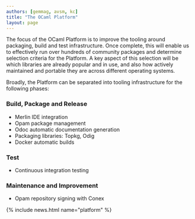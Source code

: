 ```yaml
---
authors: [gemmag, avsm, kc]
title: "The OCaml Platform"
layout: page
---
```


The focus of the OCaml Platform is to improve the tooling around packaging, build and test infrastructure. Once complete, this will enable us to effectively run over hundreds of community packages and determine selection criteria for the Platform. A key aspect of this selection will be which libraries are already popular and in use, and also how actively maintained and portable they are across different operating systems.

Broadly, the Platform can be separated into tooling infrastructure for the following phases:

### Build, Package and Release

* Merlin IDE integration
* Opam package management
* Odoc automatic documentation generation
* Packaging libraries: Topkg, Odig
* Docker automatic builds

### Test

* Continuous integration testing

### Maintenance and Improvement

* Opam repository signing with Conex


{% include news.html name="platform" %}
